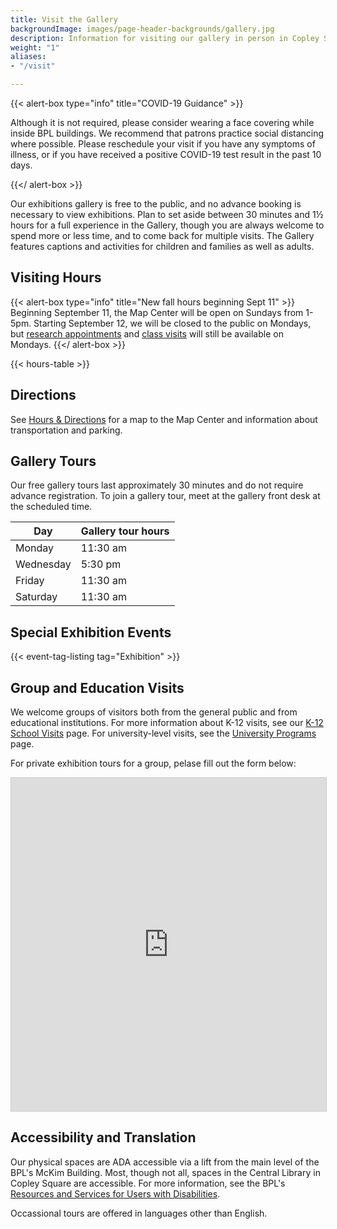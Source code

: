 ```yaml
---
title: Visit the Gallery
backgroundImage: images/page-header-backgrounds/gallery.jpg
description: Information for visiting our gallery in person in Copley Square
weight: "1"
aliases:
- "/visit"

---
```


{{< alert-box type="info" title="COVID-19 Guidance" >}}

Although it is not required, please consider wearing a face covering while inside BPL buildings. We recommend that patrons practice social distancing where possible. Please reschedule your visit if you have any symptoms of illness, or if you have received a positive COVID-19 test result in the past 10 days.

{{</ alert-box >}}

Our exhibitions gallery is free to the public, and no advance booking is necessary to view exhibitions. Plan to set aside between 30 minutes and 1½ hours for a full experience in the Gallery, though you are always welcome to spend more or less time, and to come back for multiple visits. The Gallery features captions and activities for children and families as well as adults.

## Visiting Hours

{{< alert-box type="info" title="New fall hours beginning Sept 11" >}}
Beginning September 11, the Map Center will be open on Sundays from 1-5pm. Starting September 12, we will be closed to the public on Mondays, but [research appointments](/research/appointments/) and [class visits](/education/) will still be available on Mondays. 
{{</ alert-box >}}

{{< hours-table >}}

## Directions

See [Hours & Directions](/about/hours-directions/) for a map to the Map Center and information about transportation and parking.

## Gallery Tours

Our free gallery tours last approximately 30 minutes and do not require advance registration. To join a gallery tour, meet at the gallery front desk at the scheduled time.

| Day | Gallery tour hours |
| --- | --- |
| Monday | 11:30 am |
| Wednesday | 5:30 pm |
| Friday | 11:30 am |
| Saturday | 11:30 am |

## Special Exhibition Events

{{< event-tag-listing tag="Exhibition" >}}

## Group and Education Visits

We welcome groups of visitors both from the general public and from educational institutions. For more information about K-12 visits, see our [K-12 School Visits](/education/k12/school-visits/) page. For university-level visits, see the [University Programs](/education/university/) page.

For private exhibition tours for a group, pelase fill out the form below: 

<iframe class="airtable-embed" src="https://airtable.com/embed/shrgeimWWossNUt1p?backgroundColor=gray" frameborder="0" onmousewheel="" width="100%" height="533" style="background: transparent; border: 1px solid #ccc;"></iframe>

## Accessibility and Translation

Our physical spaces are ADA accessible via a lift from the main level of the BPL's McKim Building. Most, though not all, spaces in the Central Library in Copley Square are accessible. For more information, see the BPL's [Resources and Services for Users with Disabilities](https://www.bpl.org/users-with-disabilities/).

Occassional tours are offered in languages other than English.
